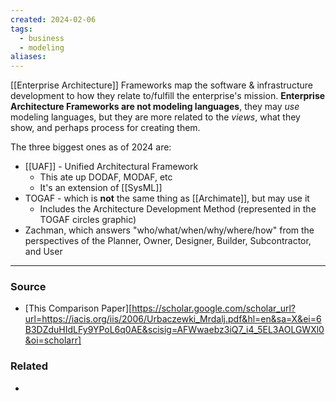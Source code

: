 ```yaml
---
created: 2024-02-06
tags:
  - business
  - modeling
aliases:
---
```

[[Enterprise Architecture]] Frameworks map the software & infrastructure development to how they relate to/fulfill the enterprise's mission. **Enterprise Architecture Frameworks are not modeling languages**, they may *use* modeling languages, but they are more related to the *views*, what they show, and perhaps process for creating them.

The three biggest ones as of 2024 are:
- [[UAF]] - Unified Architectural Framework
	- This ate up DODAF, MODAF, etc
	- It's an extension of [[SysML]]
- TOGAF - which is **not** the same thing as [[Archimate]], but may use it
	- Includes the Architecture Development Method (represented in the TOGAF circles graphic)
- Zachman, which answers "who/what/when/why/where/how" from the perspectives of the Planner, Owner, Designer, Builder, Subcontractor, and User

****
### Source
- [This Comparison Paper][https://scholar.google.com/scholar_url?url=https://iacis.org/iis/2006/Urbaczewki_Mrdalj.pdf&hl=en&sa=X&ei=6B3DZduHIdLFy9YPoL6q0AE&scisig=AFWwaebz3iQ7_i4_5EL3AOLGWXl0&oi=scholarr]

### Related
- 